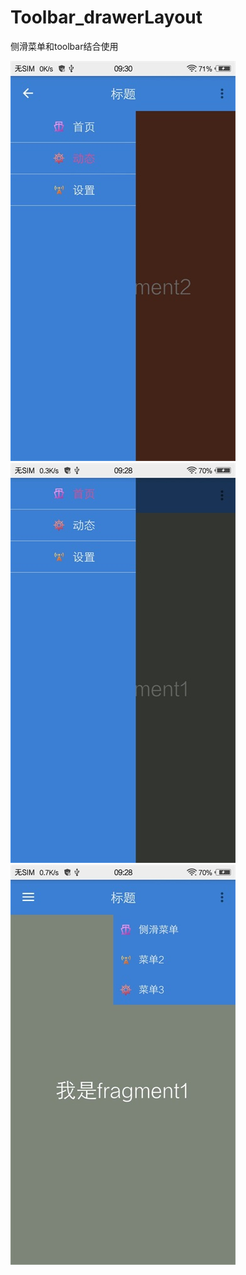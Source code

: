 # Toolbar_drawerLayout
侧滑菜单和toolbar结合使用


![image](https://github.com/wj576038874/Toolbar_drawerLayout/blob/master/img1.jpg)
![image](https://github.com/wj576038874/Toolbar_drawerLayout/blob/master/img2.jpg)
![image](https://github.com/wj576038874/Toolbar_drawerLayout/blob/master/img3.jpg)
